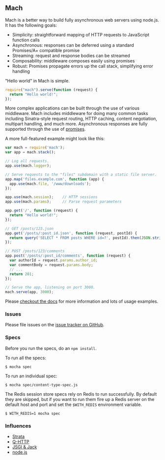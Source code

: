 ## Mach

Mach is a better way to build fully asynchronous web servers using node.js. It has the following goals:

  * Simplicity: straightforward mapping of HTTP requests to JavaScript function calls
  * Asynchronous: responses can be deferred using a standard Promises/A+ compatible promise
  * Streaming: request and response bodies can be streamed
  * Composability: middleware composes easily using promises
  * Robust: Promises propagate errors up the call stack, simplifying error handling

"Hello world" in Mach is simple.

```js
require("mach").serve(function (request) {
  return "Hello world!";
});
```

More complex applications can be built through the use of various middleware. Mach includes middleware for doing many common tasks including Sinatra-style request routing, HTTP caching, content negotiation, multipart handling, and much more. Asynchronous responses are fully supported through the use of [promises](http://promises-aplus.github.io/promises-spec/).

A more full-featured example might look like this:

```js
var mach = require('mach');
var app = mach.stack();

// Log all requests.
app.use(mach.logger);

// Serve requests to the "files" subdomain with a static file server.
app.map('files.example.com', function (app) {
  app.use(mach.file, '/www/downloads');
});

app.use(mach.session);    // HTTP sessions
app.use(mach.params);     // Parse request parameters

app.get('/', function (request) {
  return "Hello world!";
});

// GET /posts/123.json
app.get('/posts/:post_id.json', function (request, postId) {
  return query('SELECT * FROM posts WHERE id=?', postId).then(JSON.stringify);
});

// POST /posts/123/comments
app.post('/posts/:post_id/comments', function (request) {
  var authorId = request.params.author_id;
  var commentBody = request.params.body;
  // ...
  return 201;
});

// Serve the app, listening on port 3000.
mach.serve(app, 3000);
```

Please [checkout the docs](https://github.com/machjs/mach/wiki) for more information and lots of usage examples.

### Issues

Please file issues on the [issue tracker on GitHub](https://github.com/machjs/mach/issues).

### Specs

Before you run the specs, do an `npm install`.

To run all the specs:

    $ mocha spec

To run an individual spec:

    $ mocha spec/content-type-spec.js

The Redis session store specs rely on Redis to run successfully. By default they are skipped, but if you want to run them fire up a Redis server on the default host and port and set the `$WITH_REDIS` environment variable.

    $ WITH_REDIS=1 mocha spec

### Influences

* [Strata](http://stratajs.org/)
* [Q-HTTP](https://github.com/kriskowal/q-http)
* [JSGI & Jack](http://jackjs.org/)
* [node.js](http://nodejs.org/)
